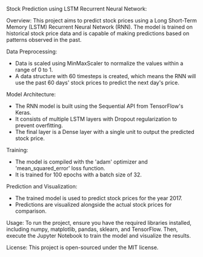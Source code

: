 Stock Prediction using LSTM Recurrent Neural Network:

Overview:
This project aims to predict stock prices using a Long Short-Term Memory (LSTM) Recurrent Neural Network (RNN). The model is trained on historical stock price data and is capable of making predictions based on patterns observed in the past.

Data Preprocessing:
- Data is scaled using MinMaxScaler to normalize the values within a range of 0 to 1.
- A data structure with 60 timesteps is created, which means the RNN will use the past 60 days' stock prices to predict the next day's price.

Model Architecture:
- The RNN model is built using the Sequential API from TensorFlow's Keras.
- It consists of multiple LSTM layers with Dropout regularization to prevent overfitting.
- The final layer is a Dense layer with a single unit to output the predicted stock price.

Training:
- The model is compiled with the 'adam' optimizer and 'mean_squared_error' loss function.
- It is trained for 100 epochs with a batch size of 32.

Prediction and Visualization:
- The trained model is used to predict stock prices for the year 2017.
- Predictions are visualized alongside the actual stock prices for comparison.

Usage:
To run the project, ensure you have the required libraries installed, including numpy, matplotlib, pandas, sklearn, and TensorFlow. Then, execute the Jupyter Notebook to train the model and visualize the results.

License:
This project is open-sourced under the MIT license.
